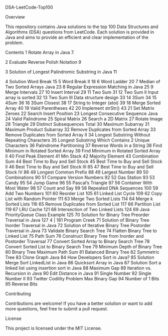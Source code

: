 DSA-LeetCode-Top100

Overview

This repository contains Java solutions to the top 100 Data Structures and Algorithms (DSA) questions from LeetCode. Each solution is provided in Java and aims to provide an efficient and clear implementation of the problem.

Contents
1 Rotate Array in Java 7.

2 Evaluate Reverse Polish Notation 9

3 Solution of Longest Palindromic Substring in Java 11

4 Solution Word Break 15
5 Word Break II 18
6 Word Ladder 20
7 Median of Two Sorted Arrays Java 23
8 Regular Expression Matching in Java 25
9 Merge Intervals 27
10 Insert Interval 29
11 Two Sum 31
12 Two Sum II Input array is sorted 32
13 Two Sum III Data structure design 33
14 3Sum 34
15 4Sum 36
16 3Sum Closest 38
17 String to Integer (atoi) 39
18 Merge Sorted Array 40
19 Valid Parentheses 42
20 Implement strStr() 43
21 Set Matrix Zeroes
22 Search Insert Position
23 Longest Consecutive Sequence Java
24 Valid Palindrome
25 Spiral Matrix
26 Search a 2D Matrix
27 Rotate Image
28 Triangle
29 Distinct Subsequences Total
30 Maximum Subarray
31 Maximum Product Subarray
32 Remove Duplicates from Sorted Array
33 Remove Duplicates from Sorted Array II
34 Longest Substring Without Repeating Characters
35 Longest Substring Which Contains 2 Unique Characters
36 Palindrome Partitioning
37 Reverse Words in a String
38 Find Minimum in Rotated Sorted Array
39 Find Minimum in Rotated Sorted Array II
40 Find Peak Element
41 Min Stack
42 Majority Element
43 Combination Sum
44 Best Time to Buy and Sell Stock
45 Best Time to Buy and Sell Stock II
46 Best Time to Buy and Sell Stock III 85
47 Best Time to Buy and Sell Stock IV 86
48 Longest Common Prefix 88
49 Largest Number 89
50 Combinations 90
51 Compare Version Numbers 92
52 Gas Station 93
53 Candy 95
54 Jump Game 96
55 Pascal’s Triangle 97
56 Container With Most Water 98
57 Count and Say 99
58 Repeated DNA Sequences 100
59 Add Two Numbers 101
60 Reorder List 105
61 Linked List Cycle 109
62 Copy List with Random Pointer 111
63 Merge Two Sorted Lists 114
64 Merge k Sorted Lists 116
65 Remove Duplicates from Sorted List 117
66 Partition List 119
67 LRU Cache 121
68 Intersection of Two Linked Lists 124
69 Java PriorityQueue Class Example 125
70 Solution for Binary Tree Preorder Traversal in Java 127
  4 | 181 Program Creek
  71 Solution of Binary Tree Inorder Traversal in Java
72 Solution of Iterative Binary Tree Postorder Traversal in Java
73 Validate Binary Search Tree
74 Flatten Binary Tree to Linked List
75 Path Sum
76 Construct Binary Tree from Inorder and Postorder Traversal
77 Convert Sorted Array to Binary Search Tree
78 Convert Sorted List to Binary Search Tree
79 Minimum Depth of Binary Tree
80 Binary Tree Maximum Path Sum
81 Balanced Binary Tree
82 Symmetric Tree
83 Clone Graph Java
84 How Developers Sort in Java?
85 Solution Merge Sort LinkedList in Java
86 Quicksort Array in Java
87 Solution Sort a linked list using insertion sort in Java
88 Maximum Gap
89 Iteration vs. Recursion in Java
90 Edit Distance in Java
91 Single Number
92 Single Number II
93 Twitter Codility Problem Max Binary Gap
94 Number of 1 Bits
95 Reverse Bits


Contributing

Contributions are welcome! If you have a better solution or want to add more questions, feel free to submit a pull request.

License

This project is licensed under the MIT License.
